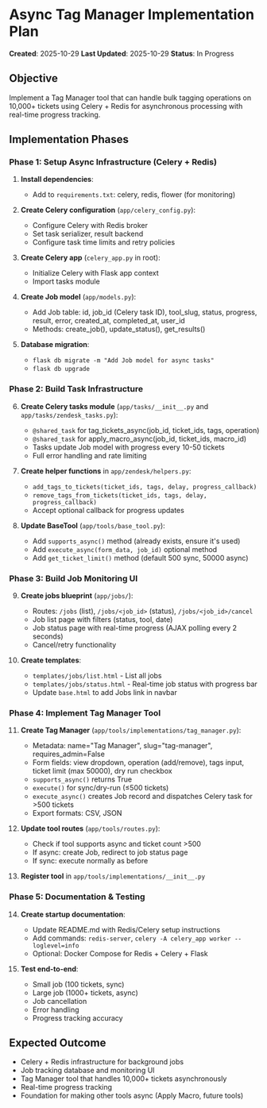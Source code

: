 # Async Tag Manager Implementation Plan

**Created**: 2025-10-29
**Last Updated**: 2025-10-29
**Status**: In Progress

## Objective
Implement a Tag Manager tool that can handle bulk tagging operations on 10,000+ tickets using Celery + Redis for asynchronous processing with real-time progress tracking.

## Implementation Phases

### Phase 1: Setup Async Infrastructure (Celery + Redis)

1. **Install dependencies**:
   - Add to `requirements.txt`: celery, redis, flower (for monitoring)

2. **Create Celery configuration** (`app/celery_config.py`):
   - Configure Celery with Redis broker
   - Set task serializer, result backend
   - Configure task time limits and retry policies

3. **Create Celery app** (`celery_app.py` in root):
   - Initialize Celery with Flask app context
   - Import tasks module

4. **Create Job model** (`app/models.py`):
   - Add Job table: id, job_id (Celery task ID), tool_slug, status, progress, result, error, created_at, completed_at, user_id
   - Methods: create_job(), update_status(), get_results()

5. **Database migration**:
   - `flask db migrate -m "Add Job model for async tasks"`
   - `flask db upgrade`

### Phase 2: Build Task Infrastructure

6. **Create Celery tasks module** (`app/tasks/__init__.py` and `app/tasks/zendesk_tasks.py`):
   - `@shared_task` for tag_tickets_async(job_id, ticket_ids, tags, operation)
   - `@shared_task` for apply_macro_async(job_id, ticket_ids, macro_id)
   - Tasks update Job model with progress every 10-50 tickets
   - Full error handling and rate limiting

7. **Create helper functions** in `app/zendesk/helpers.py`:
   - `add_tags_to_tickets(ticket_ids, tags, delay, progress_callback)`
   - `remove_tags_from_tickets(ticket_ids, tags, delay, progress_callback)`
   - Accept optional callback for progress updates

8. **Update BaseTool** (`app/tools/base_tool.py`):
   - Add `supports_async()` method (already exists, ensure it's used)
   - Add `execute_async(form_data, job_id)` optional method
   - Add `get_ticket_limit()` method (default 500 sync, 50000 async)

### Phase 3: Build Job Monitoring UI

9. **Create jobs blueprint** (`app/jobs/`):
   - Routes: `/jobs` (list), `/jobs/<job_id>` (status), `/jobs/<job_id>/cancel`
   - Job list page with filters (status, tool, date)
   - Job status page with real-time progress (AJAX polling every 2 seconds)
   - Cancel/retry functionality

10. **Create templates**:
    - `templates/jobs/list.html` - List all jobs
    - `templates/jobs/status.html` - Real-time job status with progress bar
    - Update `base.html` to add Jobs link in navbar

### Phase 4: Implement Tag Manager Tool

11. **Create Tag Manager** (`app/tools/implementations/tag_manager.py`):
    - Metadata: name="Tag Manager", slug="tag-manager", requires_admin=False
    - Form fields: view dropdown, operation (add/remove), tags input, ticket limit (max 50000), dry run checkbox
    - `supports_async()` returns True
    - `execute()` for sync/dry-run (≤500 tickets)
    - `execute_async()` creates Job record and dispatches Celery task for >500 tickets
    - Export formats: CSV, JSON

12. **Update tool routes** (`app/tools/routes.py`):
    - Check if tool supports async and ticket count >500
    - If async: create Job, redirect to job status page
    - If sync: execute normally as before

13. **Register tool** in `app/tools/implementations/__init__.py`

### Phase 5: Documentation & Testing

14. **Create startup documentation**:
    - Update README.md with Redis/Celery setup instructions
    - Add commands: `redis-server`, `celery -A celery_app worker --loglevel=info`
    - Optional: Docker Compose for Redis + Celery + Flask

15. **Test end-to-end**:
    - Small job (100 tickets, sync)
    - Large job (1000+ tickets, async)
    - Job cancellation
    - Error handling
    - Progress tracking accuracy

## Expected Outcome
- Celery + Redis infrastructure for background jobs
- Job tracking database and monitoring UI
- Tag Manager tool that handles 10,000+ tickets asynchronously
- Real-time progress tracking
- Foundation for making other tools async (Apply Macro, future tools)
